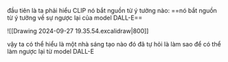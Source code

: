 đầu tiên là ta phải hiểu CLIP nó bắt nguồn từ ý tưởng nào:
==nó bắt nguồn từ ý tưởng về sự ngược lại của model DALL-E== 

![[Drawing 2024-09-27 19.35.54.excalidraw|800]]

vậy ta có thể hiểu là một nhà sáng tạo nào đó đã tự hỏi là làm sao để có thể làm ngược lại từ model DALL-E

